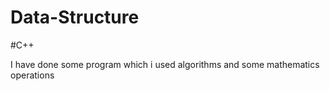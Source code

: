 # Data-Structure
#C++

I have done some program which i used algorithms and some mathematics operations 
